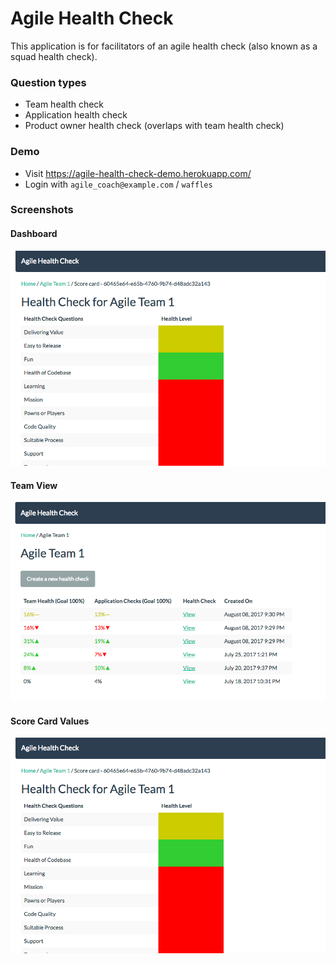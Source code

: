 # Agile Health Check

This application is for facilitators of an agile health check (also known as a squad health check).

### Question types

- Team health check
- Application health check
- Product owner health check (overlaps with team health check)

### Demo

- Visit https://agile-health-check-demo.herokuapp.com/
- Login with `agile_coach@example.com` / `waffles`

### Screenshots
#### Dashboard
![Dashboard](https://github.com/ryanjones/agile_health_check/blob/master/github/agile_team_values.png)

#### Team View
![Team View](https://github.com/ryanjones/agile_health_check/blob/master/github/agile_team_view.png)

#### Score Card Values
![Score Card Values](https://github.com/ryanjones/agile_health_check/blob/master/github/agile_team_values.png)

